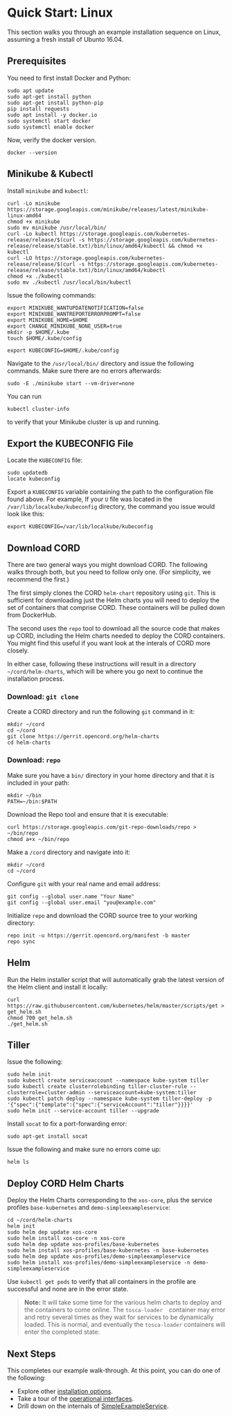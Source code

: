 # Quick Start: Linux

This section walks you through an example installation sequence on 
Linux, assuming a fresh install of Ubunto 16.04.

## Prerequisites

You need to first install Docker and Python:

```shell
sudo apt update
sudo apt-get install python
sudo apt-get install python-pip
pip install requests
sudo apt install -y docker.io
sudo systemctl start docker
sudo systemctl enable docker
```

Now, verify the docker version.

```shell
docker --version
```

## Minikube & Kubectl

Install `minikube` and `kubectl`:

```shell
curl -Lo minikube
https://storage.googleapis.com/minikube/releases/latest/minikube-linux-amd64
chmod +x minikube
sudo mv minikube /usr/local/bin/
curl -Lo kubectl https://storage.googleapis.com/kubernetes-release/release/$(curl -s https://storage.googleapis.com/kubernetes-release/release/stable.txt)/bin/linux/amd64/kubectl && chmod +x kubectl
curl -LO https://storage.googleapis.com/kubernetes-release/release/$(curl -s https://storage.googleapis.com/kubernetes-release/release/stable.txt)/bin/linux/amd64/kubectl
chmod +x ./kubectl
sudo mv ./kubectl /usr/local/bin/kubectl
```

Issue the following commands:

```shell
export MINIKUBE_WANTUPDATENOTIFICATION=false
export MINIKUBE_WANTREPORTERRORPROMPT=false
export MINIKUBE_HOME=$HOME
export CHANGE_MINIKUBE_NONE_USER=true
mkdir -p $HOME/.kube
touch $HOME/.kube/config

export KUBECONFIG=$HOME/.kube/config
```

Navigate to the `/usr/local/bin/` directory and issue the following
commands. Make sure there are no errors afterwards:

```shell
sudo -E ./minikube start --vm-driver=none
```

You can run

```shell
kubectl cluster-info
```

to verify that your Minikube cluster is up and running.

## Export the KUBECONFIG File

Locate the `KUBECONFIG` file:

```shell
sudo updatedb
locate kubeconfig
```

Export a `KUBECONFIG` variable containing the path to the
configuration file found above. For example, If your `U`
file was located in the `/var/lib/localkube/kubeconfig` directory,
the command you issue would look like this:

```shell
export KUBECONFIG=/var/lib/localkube/kubeconfig
```

## Download CORD

There are two general ways you might download CORD. The following
walks through both, but you need to follow only one. (For simplicity, we
recommend the first.)

The first simply clones the CORD `helm-chart` repository using `git`.
This is sufficient for downloading just the Helm charts you will need
to deploy the set of containers that comprise CORD. These containers
will be pulled down from DockerHub.

The second uses the `repo` tool to download all the source code that
makes up CORD, including the Helm charts needed to deploy the CORD
containers. You might find this useful if you want look at the
interals of CORD more closely.

In either case, following these instructions will result in a
directory `~/cord/helm-charts`, which will be where you go next to
continue the installation process.

### Download: `git clone`

Create a CORD directory and run the following `git` command in it:

```shell
mkdir ~/cord
cd ~/cord
git clone https://gerrit.opencord.org/helm-charts
cd helm-charts
```

### Download: `repo`

Make sure you have a `bin/` directory in your home directory and
that it is included in your path:

```shell
mkdir ~/bin
PATH=~/bin:$PATH
```

Download the Repo tool and ensure that it is executable:

```shell
curl https://storage.googleapis.com/git-repo-downloads/repo > ~/bin/repo
chmod a+x ~/bin/repo
```

Make a `/cord` directory and navigate into it:

```shell
mkdir ~/cord
cd ~/cord
```

Configure `git` with your real name and email address:

```shell
git config --global user.name "Your Name"
git config --global user.email "you@example.com"
```

Initialize `repo` and download the CORD source tree to your working
directory:

```shell
repo init -u https://gerrit.opencord.org/manifest -b master
repo sync
```

## Helm

Run the Helm installer script that will automatically grab the latest
version of the Helm client and install it locally:

```shell
curl https://raw.githubusercontent.com/kubernetes/helm/master/scripts/get > get_helm.sh
chmod 700 get_helm.sh
./get_helm.sh
```

## Tiller

Issue the following:

```shell
sudo helm init
sudo kubectl create serviceaccount --namespace kube-system tiller
sudo kubectl create clusterrolebinding tiller-cluster-rule --clusterrole=cluster-admin --serviceaccount=kube-system:tiller
sudo kubectl patch deploy --namespace kube-system tiller-deploy -p '{"spec":{"template":{"spec":{"serviceAccount":"tiller"}}}}'      
sudo helm init --service-account tiller --upgrade
```

Install `socat` to fix a port-forwarding error:

```shell
sudo apt-get install socat
```

Issue the following and make sure no errors come up:

```shell
helm ls
```

## Deploy CORD Helm Charts

Deploy the Helm Charts corresponding to the `xos-core`, plus
the service profiles `base-kubernetes` and `demo-simpleexampleservice`:

```shell
cd ~/cord/helm-charts
helm init
sudo helm dep update xos-core
sudo helm install xos-core -n xos-core
sudo helm dep update xos-profiles/base-kubernetes
sudo helm install xos-profiles/base-kubernetes -n base-kubernetes
sudo helm dep update xos-profiles/demo-simpleexampleservice
sudo helm install xos-profiles/demo-simpleexampleservice -n demo-simpleexampleservice
```

Use `kubectl get pods` to verify that all containers in the profile 
are successful and none are in the error state. 

> **Note:** It will take some time for the various helm charts to 
> deploy and the containers to come online. The `tosca-loader 
> `container may error and retry several times as they wait for 
> services to be dynamically loaded. This is normal, and eventually 
> the `tosca-loader` containers will enter the completed state:

## Next Steps 

This completes our example walk-through. At this point, you can do one 
of the following:

* Explore other [installation options](../README.md). 
* Take a tour of the [operational interfaces](../operating_cord/general.md). 
* Drill down on the internals of [SimpleExampleService](../simpleexampleservice/simple-example-service.md). 

